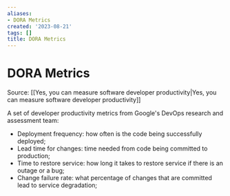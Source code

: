 ```yaml
---
aliases:
- DORA Metrics
created: '2023-08-21'
tags: []
title: DORA Metrics
---
```


# DORA Metrics

Source: [[Yes, you can measure software developer productivity|Yes, you can measure software developer productivity]]

A set of developer productivity metrics from Google's DevOps research and assessment team:

- Deployment frequency: how often is the code being successfully deployed;
- Lead time for changes: time needed from code being committed to production;
- Time to restore service: how long it takes to restore service if there is an outage or a bug;
- Change failure rate: what percentage of changes that are committed lead to service degradation;